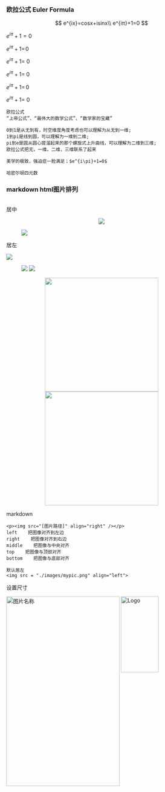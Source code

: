 ### 欧拉公式 Euler Formula
$$
e^{ix}=cosx+isinx\\
e^{iπ}+1=0
$$

$e^{i\pi}+1=0$

$e^{i\pi}+1=\!0$

$e^{i\pi}+1=\:0$

$e^{i\pi}+1=\;0$

$e^{i\pi}+1=\,0$

$e^{i\pi}+1=\>0$

```
欧拉公式
“上帝公式”、“最伟大的数学公式”、“数学家的宝藏”

0到1是从无到有，时空维度角度考虑也可以理解为从无到一维;
1到pi是线到圆，可以理解为一维到二维;
pi到e是圆从圆心提溜起来的那个螺旋式上升曲线，可以理解为二维到三维;
欧拉公式把无，一维，二维，三维联系了起来

美学的极致，强迫症一脸满足；$e^{i\pi}+1=0$

哈密尔顿四元数
```

### markdown html图片排列

![]()

居中

<center>
    <img src="https://raw.githubusercontent.com/akingse/my-picbed/main/typora-icon.png">
</center>



<figure><img src="https://raw.githubusercontent.com/akingse/my-picbed/main/typora-icon.png"></figure>

居左

<left>
    <img src="https://raw.githubusercontent.com/akingse/my-picbed/main/typora-icon.png">
</left>






<figure class="half">
    <img src="https://raw.githubusercontent.com/akingse/my-picbed/main/typora-icon.png">
    <img src="https://raw.githubusercontent.com/akingse/my-picbed/main/typora-icon.png">
</figure>





<center class="half">
    <img src="https://raw.githubusercontent.com/akingse/my-picbed/main/typora-icon.png" width="300"/>
    <img src="https://raw.githubusercontent.com/akingse/my-picbed/main/typora-icon.png" width="300"/>
</center>





markdown

```
<p><img src="[图片路径]" align="right" /></p>
left    把图像对齐到左边
right    把图像对齐到右边
middle    把图像与中央对齐
top    把图像与顶部对齐
bottom    把图像与底部对齐

默认居左
<img src = "./images/mypic.png" align="left"> 
```

设置尺寸

<img src="https://raw.githubusercontent.com/akingse/my-picbed/main/typora-icon.png" title="Logo" width="100" height="200" /> 

<img src="https://raw.githubusercontent.com/akingse/my-picbed/main/typora-icon.png" width = "300" height = "500" alt="图片名称" align="left" />
